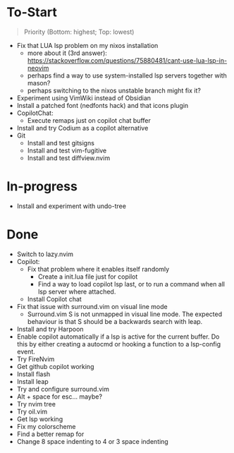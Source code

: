 # To-Start
> Priority (Bottom: highest; Top: lowest)
- Fix that LUA lsp problem on my nixos installation
    - more about it (3rd answer): https://stackoverflow.com/questions/75880481/cant-use-lua-lsp-in-neovim
    - perhaps find a way to use system-installed lsp servers together with mason?
    - perhaps switching to the nixos unstable branch might fix it?
- Experiment using VimWiki instead of Obsidian
- Install a patched font (nedfonts hack) and that icons plugin
- CopilotChat:
    - Execute remaps just on copilot chat buffer
- Install and try Codium as a copilot alternative
- Git
    - Install and test gitsigns
    - Install and test vim-fugitive
    - Install and test diffview.nvim

# In-progress
- Install and experiment with undo-tree

# Done
- Switch to lazy.nvim
- Copilot:
    - Fix that problem where it enables itself randomly
        - Create a init.lua file just for copilot
        - Find a way to load copilot lsp last, or to run a command when all lsp server where attached.
    - Install Copilot chat
- Fix that issue with surround.vim on visual line mode
    - Surround.vim S is not unmapped in visual line mode. The expected behaviour is that S should be a backwards search with leap.
- Install and try Harpoon
- Enable copilot automatically if a lsp is active for the current buffer. Do this by either creating a autocmd or hooking a function to a lsp-config event.
- Try FireNvim 
- Get github copilot working
- Install flash
- Install leap
- Try and configure surround.vim
- Alt + space for esc... maybe?
- Try nvim tree
- Try oil.vim
- Get lsp working
- Fix my colorscheme
- Find a better remap for <c-w>
- Change 8 space indenting to 4 or 3 space indenting 

